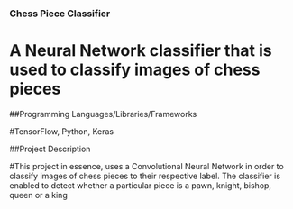 ### Chess Piece Classifier

# A Neural Network classifier that is used to classify images of chess pieces

##Programming Languages/Libraries/Frameworks

#TensorFlow, Python, Keras

##Project Description

#This project in essence, uses a Convolutional Neural Network in order to classify images of chess pieces to their respective label. The classifier is enabled to detect whether a particular piece is a pawn, knight, bishop, queen or a king

